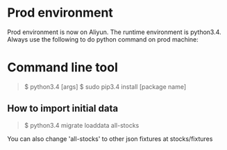 # Prod environment
Prod environment is now on Aliyun. The runtime environment is python3.4. Always use the following to do python command on prod machine:

# Command line tool
> $ python3.4 [args]
> $ sudo pip3.4 install [package name]

## How to import initial data
> $ python3.4 migrate loaddata all-stocks

You can also change 'all-stocks' to other json fixtures at stocks/fixtures